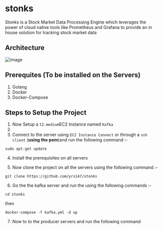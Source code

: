 # stonks

Stonks is a Stock Market Data Processing Engine which leverages the power of cloud native tools like Prometheus and Grafana to provide an in house solution for tracking stock market data

## Architecture

![image](https://github.com/yrs147/stonks/assets/98258627/640d0a0a-2b53-4afe-9ae5-8994962a893f)

## Prerequites (To be installed on the Servers)

1. Golang
2. Docker
3. Docker-Compose 

## Steps to Setup the Project

1. Now Setup a `t2.medium`EC2 Instance named `Kafka`
2. 
3. Connect to the server using `EC2 Instance Connect` or through a `ssh client` (**using the pem**)and run the following command :-

```
sudo apt-get update
```

4. Install the prerequisites on all servers 

5. Now clone the project on all the servers using the following command :- 
``` 
git clone https://github.com/yrs147/stonks
```
6. Go the the kafka server and run the using the following commands :-

```
cd stonks
```
then
```
docker-compose -f kafka.yml -d up
```

7. Now to to the producer servers and run the following command 


